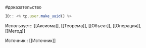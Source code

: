 #доказательство

```javascript
ID:: <% tp.user.make_uuid() %>
```

Использует:: [[Аксиома]], [[Теорема]], [[Объект]], [[Операция]], [[Метод]]

Источник:: [[Источник]]